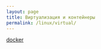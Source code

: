 ```yaml
---
layout: page
title: Виртуализация и контейнеры
permalink: /linux/virtual/
---
```



[docker](/linux/virtual/docker/)
